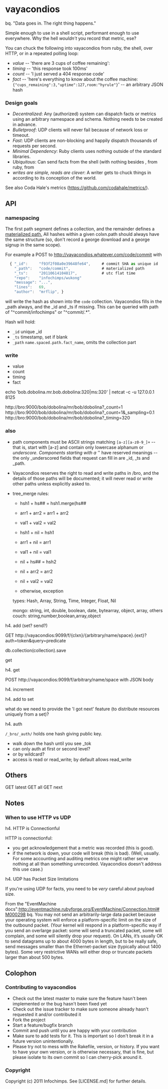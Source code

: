 # vayacondios

bq. "Data goes in. The right thing happens."

Simple enough to use in a shell script, performant enough to use everywhere. Why the hell *wouldn't* you record that metric, ese?

You can chuck the following into vayacondios from ruby, the shell, over HTTP, or in a repeated polling loop:

* *value*   -- 'there are 3 cups of coffee remaining': 
* *timing*  -- 'this response took 100ms'
* *count*   -- 'I just served a 404 response code'
* *fact*    -- 'here's everything to know about the coffee machine: `{"cups_remaining":3,"uptime":127,room:"hyrule"}`' -- an arbitrary JSON hash

### Design goals

* *Decentralized*:      Any (authorized) system can dispatch facts or metrics using an arbitrary namespace and schema. Nothing needs to be created in advance.
* *Bulletproof*:        UDP clients will never fail because of network loss or timeout.
* *Fast*:               UDP clients are non-blocking and happily dispatch thousands of requests per second.
* *Minimal Dependency*: Ruby clients uses nothing outside of the standard libraries. 
* *Ubiquitous*:         Can send facts from the shell (with nothing besides , from ruby, from 
* *writes are simple, reads are clever*: A writer gets to chuck things in according to its conception of the world.

See also Coda Hale's metrics (https://github.com/codahale/metrics/).

## API

### namespacing

The first path segment defines a collection, and the remainder defines a [materialized path.](http://www.mongodb.org/display/DOCS/Trees+in+MongoDB#TreesinMongoDB-MaterializedPaths%28FullPathinEachNode%29)
All hashes within a given colxn.path should always have the same structure (so, don't record a george download and a george signup in the same scope).

For example a POST to http://vayacondios.whatever.com/code/commit with

```javascript
  { "_id":     "f93f2f08a0e39648fe64",     # commit SHA as unique id 
    "_path":   "code/commit",              # materialized path
    "_ts":     "20110614104817",           # utc flat time
    "repo":    "infochimps/wukong"
    "message": "...",
    "lines":   69,
    "author":  "mrflip", }
```

will write the hash as shown into the `code` collection. Vayacondios fills in the _path always, and the _id and _ts if missing. This can be queried with path of "^commit/infochimps" or "^commit/.*".

Hash will hold:

* `_id`           unique _id
* `_ts`           timestamp, set if blank
* `_path`         `name.spaced.path.fact_name`, omits the collection part


### write

* value
* count
* timing
* fact

echo 'bob.dobolina.mr.bob.dobolina:320|ms:320' | netcat -c -u 127.0.0.1 8125

http://bro:9000/bob/dobolina/mr/bob/dobolina?_count=1
http://bro:9000/bob/dobolina/mr/bob/dobolina?_count=1&_sampling=0.1
http://bro:9000/bob/dobolina/mr/bob/dobolina?_timing=320


### also

* path components must be ASCII strings matching `[a-z][a-z0-9_]+` -- that is,  start with [a-z] and contain only lowercase alphanum or _underscore. Components starting with a '_' have reserved meanings -- the only _underscored fields that request can fill in are _id, _ts and _path. 

* Vayacondios reserves the right to read and write paths in /bro, and the details of those paths will be documented; it will never read or write other paths unless explicitly asked to.

* tree_merge rules:

  - hsh1 + hs## = hsh1.merge(hs##
  - arr1 + arr2  = arr1 + arr2
  - val1 + val2  = val2
  
  - hsh1 + nil   = hsh1
  - arr1 + nil   = arr1
  - val1 + nil   = val1
  
  - nil  + hs## = hsh2
  - nil  + arr2  = arr2
  - nil  + val2  = val2

  - otherwise, exception

  types: Hash, Array, String, Time, Integer, Float, Nil

    mongo: string, int, double, boolean, date, bytearray, object, array, others
    couch: string,number,boolean,array,object
  
h4. add (set? send?)

GET  http://vayacondios:9099/f/{clxn}/{arbitrary/name/space}.{ext}?auth=token&query=predicate

  db.collection(collection).save
  

get 

  
h4. get

POST http://vayacondios:9099/f/arbitrary/name/space  with JSON body


h4. increment

h4. add to set

what do we need to provide the 'I got next' feature (to distribute resources uniquely from a set)?

h4. auth

`/_bro/_auth/` holds one hash giving public key.
* walk down the hash until you see _tok
* can only auth at first or second level?
* or by wildcard?
* access is read or read_write; by default allows read_write 

## Others

GET latest
GET all
GET next

## Notes

### When to use HTTP vs UDP

h4. HTTP is Connectionful

HTTP is connectionful:
* you get acknowledgement that a metric was recorded (this is good).
* if the network is down, your code will break (this is bad). (Well, usually. For some accounting and auditing metrics one might rather serve nothing at all than something unrecorded. Vayacondios doesn't address this use case.)

h4. UDP has Packet Size limitations

If you're using UDP for facts, you need to be *very* careful about payload size.

From the "EventMachine docs":http://eventmachine.rubyforge.org/EventMachine/Connection.html#M000298
bq.  You may not send an arbitrarily-large data packet because your operating system will enforce a platform-specific limit on the size of the outbound packet. (Your kernel will respond in a platform-specific way if you send an overlarge packet: some will send a truncated packet, some will complain, and some will silently drop your request). On LANs, it’s usually OK to send datagrams up to about 4000 bytes in length, but to be really safe, send messages smaller than the Ethernet-packet size (typically about 1400 bytes). Some very restrictive WANs will either drop or truncate packets larger than about 500 bytes.

## Colophon

### Contributing to vayacondios
 
* Check out the latest master to make sure the feature hasn't been implemented or the bug hasn't been fixed yet
* Check out the issue tracker to make sure someone already hasn't requested it and/or contributed it
* Fork the project
* Start a feature/bugfix branch
* Commit and push until you are happy with your contribution
* Make sure to add tests for it. This is important so I don't break it in a future version unintentionally.
* Please try not to mess with the Rakefile, version, or history. If you want to have your own version, or is otherwise necessary, that is fine, but please isolate to its own commit so I can cherry-pick around it.

### Copyright

Copyright (c) 2011 Infochimps. See [LICENSE.md] for further details.
